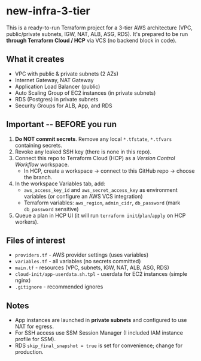# new-infra-3-tier

This is a ready-to-run Terraform project for a 3-tier AWS architecture (VPC, public/private subnets, IGW, NAT, ALB, ASG, RDS).
It's prepared to be run **through Terraform Cloud / HCP** via VCS (no backend block in code).

## What it creates
- VPC with public & private subnets (2 AZs)
- Internet Gateway, NAT Gateway
- Application Load Balancer (public)
- Auto Scaling Group of EC2 instances (in private subnets)
- RDS (Postgres) in private subnets
- Security Groups for ALB, App, and RDS

## Important -- BEFORE you run
1. **Do NOT commit secrets**. Remove any local `*.tfstate`, `*.tfvars` containing secrets.
2. Revoke any leaked SSH key (there is none in this repo).
3. Connect this repo to Terraform Cloud (HCP) as a *Version Control Workflow* workspace.
   - In HCP, create a workspace -> connect to this GitHub repo -> choose the branch.
4. In the workspace Variables tab, add:
   - `aws_access_key_id` and `aws_secret_access_key` as environment variables (or configure an AWS VCS integration)
   - Terraform variables: `aws_region`, `admin_cidr`, `db_password` (mark `db_password` sensitive)
5. Queue a plan in HCP UI (it will run `terraform init`/`plan`/`apply` on HCP workers).

## Files of interest
- `providers.tf` - AWS provider settings (uses variables)
- `variables.tf` - all variables (no secrets committed)
- `main.tf` - resources (VPC, subnets, IGW, NAT, ALB, ASG, RDS)
- `cloud-init/app-userdata.sh.tpl` - userdata for EC2 instances (simple nginx)
- `.gitignore` - recommended ignores

## Notes
- App instances are launched in **private subnets** and configured to use NAT for egress.
- For SSH access use SSM Session Manager (I included IAM instance profile for SSM).
- RDS `skip_final_snapshot = true` is set for convenience; change for production.

